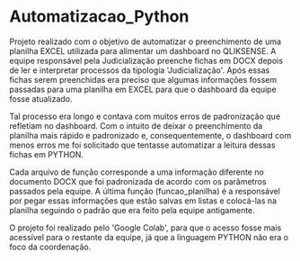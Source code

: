 # Automatizacao_Python
Projeto realizado com o objetivo de automatizar o preenchimento de uma planilha EXCEL utilizada para alimentar um dashboard no QLIKSENSE. A equipe responsável pela Judicialização preenche fichas em DOCX depois de ler e interpretar processos da tipologia 'Judicialização'. Após essas fichas serem preenchidas era preciso que algumas informações fossem passadas para uma planilha em EXCEL para que o dashboard da equipe fosse atualizado.

Tal processo era longo e contava com muitos erros de padronização que refletiam no dashboard. Com o intuito de deixar o preenchimento da planilha mais rápido e padronizado e, consequentemente, o dashboard com menos erros me foi solicitado que tentasse automatizar a leitura dessas fichas em PYTHON.

Cada arquivo de função corresponde a uma informação diferente no documento DOCX que foi padronizada de acordo com os parâmetros passados pela equipe. A última função (funcao_planilha) é a responsável por pegar essas informações que estão salvas em listas e colocá-las na planilha seguindo o padrão que era feito pela equipe antigamente.

O projeto foi realizado pelo 'Google Colab', para que o acesso fosse mais acessível para o restante da equipe, já que a linguagem PYTHON não era o foco da coordenação.
